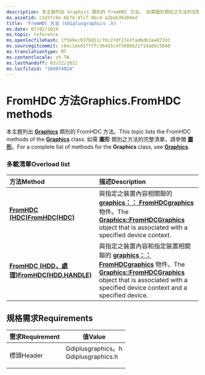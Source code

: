 ```yaml
---
description: 本主題列出 Graphics 類別的 FromHDC 方法。 如需圖形類別之方法的完整清單，請參閱圖形。
ms.assetid: c1d3fc6e-6b7d-4fcf-9bc4-a2bab36304ed
title: 'FromHDC 方法 (Gdiplusgraphics .h) '
ms.date: 07/02/2019
ms.topic: reference
ms.openlocfilehash: 1f569ec9376d21c7bc27df27e3fad6d63aa872d3
ms.sourcegitcommit: c8ec1ded1ffffc364d3c4f560bb2171da0dc5040
ms.translationtype: MT
ms.contentlocale: zh-TW
ms.lasthandoff: 03/22/2021
ms.locfileid: "104974924"
---
```

# <a name="graphicsfromhdc-methods"></a><span data-ttu-id="41e71-104">FromHDC 方法</span><span class="sxs-lookup"><span data-stu-id="41e71-104">Graphics.FromHDC methods</span></span>

<span data-ttu-id="41e71-105">本主題列出 [**Graphics**](/windows/win32/api/gdiplusgraphics/nl-gdiplusgraphics-graphics) 類別的 FromHDC 方法。</span><span class="sxs-lookup"><span data-stu-id="41e71-105">This topic lists the FromHDC methods of the [**Graphics**](/windows/win32/api/gdiplusgraphics/nl-gdiplusgraphics-graphics) class.</span></span> <span data-ttu-id="41e71-106">如需 **圖形** 類別之方法的完整清單，請參閱 [**圖形**](/windows/win32/api/gdiplusgraphics/nl-gdiplusgraphics-graphics)。</span><span class="sxs-lookup"><span data-stu-id="41e71-106">For a complete list of methods for the **Graphics** class, see [**Graphics**](/windows/win32/api/gdiplusgraphics/nl-gdiplusgraphics-graphics).</span></span>

### <a name="overload-list"></a><span data-ttu-id="41e71-107">多載清單</span><span class="sxs-lookup"><span data-stu-id="41e71-107">Overload list</span></span>



| <span data-ttu-id="41e71-108">方法</span><span class="sxs-lookup"><span data-stu-id="41e71-108">Method</span></span>                                                                      | <span data-ttu-id="41e71-109">描述</span><span class="sxs-lookup"><span data-stu-id="41e71-109">Description</span></span>                                                                                                                                                                                                                 |
|:----------------------------------------------------------------------------|:----------------------------------------------------------------------------------------------------------------------------------------------------------------------------------------------------------------------------|
| <span data-ttu-id="41e71-110">[**FromHDC (HDC)**](/windows/win32/api/gdiplusgraphics/nf-gdiplusgraphics-graphics-fromhdc(inhdc))</span><span class="sxs-lookup"><span data-stu-id="41e71-110">[**FromHDC(HDC)**](/windows/win32/api/gdiplusgraphics/nf-gdiplusgraphics-graphics-fromhdc(inhdc))</span></span>                | <span data-ttu-id="41e71-111">與指定之裝置內容相關聯的 [**graphics：： FromHDC**](/windows/win32/api/gdiplusgraphics/nf-gdiplusgraphics-graphics-fromhdc(inhdc))[**graphics**](/windows/win32/api/gdiplusgraphics/nl-gdiplusgraphics-graphics) 物件。</span><span class="sxs-lookup"><span data-stu-id="41e71-111">The [**Graphics::FromHDC**](/windows/win32/api/gdiplusgraphics/nf-gdiplusgraphics-graphics-fromhdc(inhdc))[**Graphics**](/windows/win32/api/gdiplusgraphics/nl-gdiplusgraphics-graphics) object that is associated with a specified device context.</span></span><br/>                                |
| <span data-ttu-id="41e71-112">[**FromHDC (HDD，處理)**](/windows/win32/api/gdiplusgraphics/nf-gdiplusgraphics-graphics-fromhdc(inhdc_inhandle))</span><span class="sxs-lookup"><span data-stu-id="41e71-112">[**FromHDC(HDD,HANDLE)**](/windows/win32/api/gdiplusgraphics/nf-gdiplusgraphics-graphics-fromhdc(inhdc_inhandle))</span></span> | <span data-ttu-id="41e71-113">與指定之裝置內容和指定裝置相關聯的 [**graphics：： FromHDC**](/windows/win32/api/gdiplusgraphics/nf-gdiplusgraphics-graphics-fromhdc(inhdc_inhandle))[**graphics**](/windows/win32/api/gdiplusgraphics/nl-gdiplusgraphics-graphics) 物件。</span><span class="sxs-lookup"><span data-stu-id="41e71-113">The [**Graphics::FromHDC**](/windows/win32/api/gdiplusgraphics/nf-gdiplusgraphics-graphics-fromhdc(inhdc_inhandle))[**Graphics**](/windows/win32/api/gdiplusgraphics/nl-gdiplusgraphics-graphics) object that is associated with a specified device context and a specified device.</span></span><br/> |



## <a name="requirements"></a><span data-ttu-id="41e71-114">規格需求</span><span class="sxs-lookup"><span data-stu-id="41e71-114">Requirements</span></span>



| <span data-ttu-id="41e71-115">需求</span><span class="sxs-lookup"><span data-stu-id="41e71-115">Requirement</span></span> | <span data-ttu-id="41e71-116">值</span><span class="sxs-lookup"><span data-stu-id="41e71-116">Value</span></span> |
|-------------------|----------------------------------------------------------------------------------------------|
| <span data-ttu-id="41e71-117">標頭</span><span class="sxs-lookup"><span data-stu-id="41e71-117">Header</span></span><br/> | <dl> <span data-ttu-id="41e71-118"><dt>Gdiplusgraphics。h</dt></span><span class="sxs-lookup"><span data-stu-id="41e71-118"><dt>Gdiplusgraphics.h</dt></span></span> </dl> |



 

 
